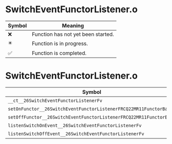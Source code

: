 # SwitchEventFunctorListener.o
| Symbol | Meaning 
| ------------- | ------------- 
| :x: | Function has not yet been started. 
| :eight_pointed_black_star: | Function is in progress. 
| :white_check_mark: | Function is completed. 


# SwitchEventFunctorListener.o
| Symbol | Decompiled? |
| ------------- | ------------- |
| `__ct__26SwitchEventFunctorListenerFv` | :white_check_mark: |
| `setOnFunctor__26SwitchEventFunctorListenerFRCQ22MR11FunctorBase` | :white_check_mark: |
| `setOffFunctor__26SwitchEventFunctorListenerFRCQ22MR11FunctorBase` | :white_check_mark: |
| `listenSwitchOnEvent__26SwitchEventFunctorListenerFv` | :white_check_mark: |
| `listenSwitchOffEvent__26SwitchEventFunctorListenerFv` | :white_check_mark: |
